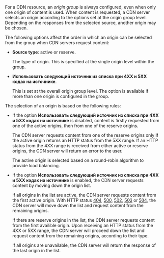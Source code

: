 For a CDN resource, an _origin group_ is always configured, even when only one origin of content is used. When content is requested, a CDN server selects an origin according to the options set at the origin group level. Depending on the responses from the selected source, another origin may be chosen.

The following options affect the order in which an origin can be selected from the group when CDN servers request content:

- **Source type**: active or reserve.

  The type of origin. This is specified at the single origin level within the group.

- **Использовать следующий источник из списка при 4XX и 5XX кодах на источнике**.

  This is set at the overall origin group level. The option is available if more than one origin is configured in the group.

The selection of an origin is based on the following rules:

- If the option **Использовать следующий источник из списка при 4XX и 5XX кодах на источнике** is disabled, content is firstly requested from one of the active origins, then from one of the reserve origins.

  The CDN server requests content from one of the reserve origins only if the active origin returns an HTTP status from the 5XX range. If an HTTP status from the 4XX range is received from either active or reserve origins, the CDN server will return an error to the user.

  The active origin is selected based on a round-robin algorithm to provide load balancing.

- If the option **Использовать следующий источник из списка при 4XX и 5XX кодах на источнике** is enabled, the CDN server requests content by moving down the origin list.

  If all origins in the list are active, the CDN server requests content from the first active origin. With HTTP status [404](https://developer.mozilla.org/en-US/docs/Web/HTTP/Status/404), [500](https://developer.mozilla.org/en-US/docs/Web/HTTP/Status/500), [502](https://developer.mozilla.org/en-US/docs/Web/HTTP/Status/502), [503](https://developer.mozilla.org/en-US/docs/Web/HTTP/Status/503) or [504](https://developer.mozilla.org/en-US/docs/Web/HTTP/Status/504), the CDN server will move down the list and request content from the remaining origins.
  
  If there are reserve origins in the list, the CDN server requests content from the first availible origin. Upon receiving an HTTP status from the 4XX or 5XX range, the CDN server will proceed down the list and request content from the remaining origins, according to their type.

  If all origins are unavailable, the CDN server will return the response of the last origin in the list.
